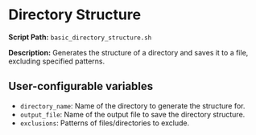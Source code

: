 # Directory Structure

**Script Path:** `basic_directory_structure.sh`

**Description:** 
Generates the structure of a directory and saves it to a file, excluding specified patterns.

## User-configurable variables
- `directory_name`: Name of the directory to generate the structure for.
- `output_file`: Name of the output file to save the directory structure.
- `exclusions`: Patterns of files/directories to exclude.
